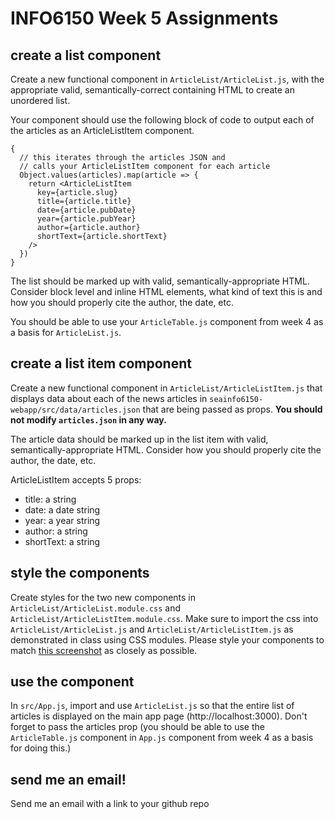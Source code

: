 # INFO6150 Week 5 Assignments

## create a list component
Create a new functional component in `ArticleList/ArticleList.js`, with the appropriate valid, semantically-correct containing HTML to create an unordered list.

Your component should use the following block of code to output each of the articles as an ArticleListItem component.

```
{
  // this iterates through the articles JSON and
  // calls your ArticleListItem component for each article
  Object.values(articles).map(article => {
    return <ArticleListItem
      key={article.slug}
      title={article.title}
      date={article.pubDate}
      year={article.pubYear}
      author={article.author}
      shortText={article.shortText}
    />
  })
}
```

The list should be marked up with valid, semantically-appropriate HTML. Consider block level and inline HTML elements, what kind of text this is and how you should properly cite the author, the date, etc.

You should be able to use your `ArticleTable.js` component from week 4 as a basis for `ArticleList.js`.

## create a list item component
Create a new functional component in `ArticleList/ArticleListItem.js` that displays data about each of the news articles in `seainfo6150-webapp/src/data/articles.json` that are being passed as props. **You should not modify `articles.json` in any way.**

The article data should be marked up in the list item with valid, semantically-appropriate HTML. Consider how you should properly cite the author, the date, etc.

ArticleListItem accepts 5 props:
* title: a string
* date: a date string
* year: a year string
* author: a string
* shortText: a string

## style the components
Create styles for the two new components in `ArticleList/ArticleList.module.css` and `ArticleList/ArticleListItem.module.css`. Make sure to import the css into `ArticleList/ArticleList.js` and `ArticleList/ArticleListItem.js` as demonstrated in class using CSS modules. Please style your components to match <a href="./week-5-list-screenshot.png">this screenshot</a> as closely as possible.

## use the component
In `src/App.js`, import and use `ArticleList.js` so that the entire list of articles is displayed on the main app page (http://localhost:3000). Don't forget to pass the articles prop (you should be able to use the `ArticleTable.js` component in `App.js` component from week 4 as a basis for doing this.)

## send me an email!
Send me an email with a link to your github repo
